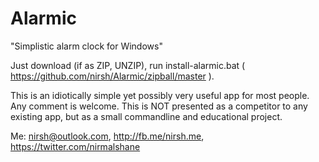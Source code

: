 Alarmic
=======

"Simplistic alarm clock for Windows"

Just download (if as ZIP, UNZIP), run install-alarmic.bat ( https://github.com/nirsh/Alarmic/zipball/master ).

This is an idiotically simple yet possibly very useful app for most people. Any comment is welcome. This is NOT presented as a competitor to any existing app, but as a small commandline and educational project.

Me: nirsh@outlook.com, http://fb.me/nirsh.me, https://twitter.com/nirmalshane